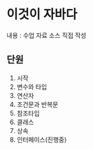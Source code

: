 # 이것이 자바다

내용 : 수업 자료 소스 직접 작성

## 단원

1. 시작
2. 변수와 타입
3. 연산자
4. 조건문과 반복문
5. 참조타입
6. 클래스
7. 상속
8. 인터페이스(진행중)

